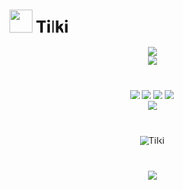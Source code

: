  # <img src="https://tilki.neocities.org/resim/tilki.png" width="40px"> Tilki
 <p align="center"> 
<img src="https://github-profile-trophy.vercel.app/?username=tilkidevelopment&theme=juicyfresh&no-bg=true" />
  <br>
<img src="https://skillicons.dev/icons?i=bootstrap,replit,css,html,js,discord,cloudflare,codepen,express,git,github,nodejs,python" />
 </p>
 <br>
 <p align="center"> 
 <a href="https://www.youtube.com/@tilki_dev" target"blank_"><img src="https://img.shields.io/badge/tilki%20-ff0000.svg?&style=for-the-badge&logo=youtube&logoColor=white"></a>
 <a href="https://github.com/tilkidevelopment" target"blank_"><img src="https://img.shields.io/badge/Tilki%20-191717.svg?&style=for-the-badge&logo=github&logoColor=white"></a>
  <a href="https://discord.com/users/1097150765581213786" target"blank_"><img src="https://img.shields.io/badge/tilki%20-7289DA.svg?&style=for-the-badge&logo=discord&logoColor=white"></a>
<a href="https://www.npmjs.com/~tilki"><img src="https://img.shields.io/badge/Tilki%20-191717.svg?&style=for-the-badge&logo=npm&logoColor=white" /></a>
<br>
 <a href="#" target"blank_"><img src="https://img.shields.io/discord/1159447551225909269?style=for-the-badge&color=7289da&label=tilki&logo=fox&logoColor=white">
 </a>

</p>
<br>
<p align="center">
<img src="https://count.getloli.com/get/@codetilki?theme=moebooru" alt="Tilki" />
 </p>
<br>
 <p align="center">
 <a href="https://www.buymeacoffee.com/codetilki">
 <img src="https://img.buymeacoffee.com/button-api/?text=Buymeacoffee&emoji=&slug=codetilki&button_colour=FFDD00&font_colour=000000&font_family=Comic&outline_colour=000000&coffee_colour=ffffff">
 </a>
 </p>

